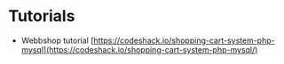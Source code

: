 # Tutorials

* Webbshop tutorial [https://codeshack.io/shopping-cart-system-php-mysql](https://codeshack.io/shopping-cart-system-php-mysql/)

